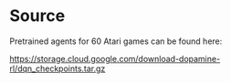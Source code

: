 # Source

Pretrained agents for 60 Atari games can be found here:

https://storage.cloud.google.com/download-dopamine-rl/dqn_checkpoints.tar.gz